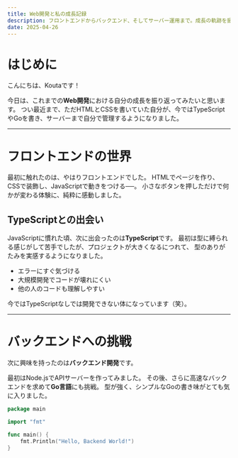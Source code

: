 ```yaml
---
title: Web開発と私の成長記録
description: フロントエンドからバックエンド、そしてサーバー運用まで。成長の軌跡を振り返ります。
date: 2025-04-26
---
```


# はじめに

こんにちは、Koutaです！

今日は、これまでの**Web開発**における自分の成長を振り返ってみたいと思います。
つい最近まで、ただHTMLとCSSを書いていた自分が、今ではTypeScriptやGoを書き、サーバーまで自分で管理するようになりました。

---

# フロントエンドの世界

最初に触れたのは、やはりフロントエンドでした。
HTMLでページを作り、CSSで装飾し、JavaScriptで動きをつける──。
小さなボタンを押しただけで何かが変わる体験に、純粋に感動しました。

## TypeScriptとの出会い

JavaScriptに慣れた頃、次に出会ったのは**TypeScript**です。
最初は型に縛られる感じがして苦手でしたが、プロジェクトが大きくなるにつれて、
型のありがたみを実感するようになりました。

- エラーにすぐ気づける
- 大規模開発でコードが壊れにくい
- 他の人のコードも理解しやすい

今ではTypeScriptなしでは開発できない体になっています（笑）。

---

# バックエンドへの挑戦

次に興味を持ったのは**バックエンド開発**です。

最初はNode.jsでAPIサーバーを作ってみました。
その後、さらに高速なバックエンドを求めて**Go言語**にも挑戦。
型が強く、シンプルなGoの書き味がとても気に入りました。

```go
package main

import "fmt"

func main() {
    fmt.Println("Hello, Backend World!")
}
```
